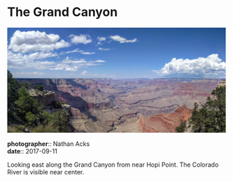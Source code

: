 # The Grand Canyon

![A view into the Grand Canyon from the South Rim](assets/2017-09-11-the-grand-canyon.webp)

**photographer**:: Nathan Acks  
**date**:: 2017-09-11

Looking east along the Grand Canyon from near Hopi Point. The Colorado River is visible near center.

